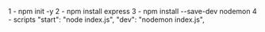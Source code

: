 1 - npm init -y
2 - npm install express
3 - npm install --save-dev nodemon
4 - scripts
    "start": "node index.js",
    "dev": "nodemon index.js",